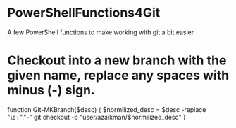 # PowerShellFunctions4Git
A few PowerShell functions to make working with git a bit easier

# Checkout into a new branch with the given name, replace any spaces with minus (-) sign.
function Git-MKBranch($desc)
{
	$normilized_desc =  $desc -replace "\s+","-" 
	git checkout -b "user/azaikman/$normilized_desc"
}


